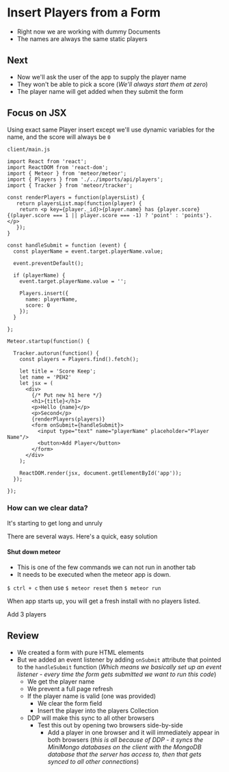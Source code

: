 # Insert Players from a Form
* Right now we are working with dummy Documents
* The names are always the same static players

## Next
* Now we'll ask the user of the app to supply the player name
* They won't be able to pick a score (_We'll always start them at zero_)
* The player name will get added when they submit the form

## Focus on JSX
Using exact same Player insert except we'll use dynamic variables for the name, and the score will always be `0`

`client/main.js`

```
import React from 'react';
import ReactDOM from 'react-dom';
import { Meteor } from 'meteor/meteor';
import { Players } from './../imports/api/players';
import { Tracker } from 'meteor/tracker';

const renderPlayers = function(playersList) {
   return playersList.map(function(player) {
    return <p key={player._id}>{player.name} has {player.score} {(player.score === 1 || player.score === -1) ? 'point' : 'points'}.</p>
   });
}

const handleSubmit = function (event) {
  const playerName = event.target.playerName.value;

  event.preventDefault();

  if (playerName) {
    event.target.playerName.value = '';

    Players.insert({
      name: playerName,
      score: 0
    });
  }

};

Meteor.startup(function() {

  Tracker.autorun(function() {
    const players = Players.find().fetch();

    let title = 'Score Keep';
    let name = 'PEH2'
    let jsx = (
      <div>
        {/* Put new h1 here */}
        <h1>{title}</h1>
        <p>Hello {name}</p>
        <p>Second</p>
        {renderPlayers(players)}
        <form onSubmit={handleSubmit}>
          <input type="text" name="playerName" placeholder="Player Name"/>
          <button>Add Player</button>
        </form>
      </div>
    );

    ReactDOM.render(jsx, document.getElementById('app'));
  });

});
```

### How can we clear data?
It's starting to get long and unruly

There are several ways. Here's a quick, easy solution

#### Shut down meteor
* This is one of the few commands we can not run in another tab
* It needs to be executed when the meteor app is down.

`$ ctrl + c` then use `$ meteor reset` then `$ meteor run`

When app starts up, you will get a fresh install with no players listed. 

Add 3 players

## Review
* We created a form with pure HTML elements
* But we added an event listener by adding `onSubmit` attribute that pointed to the `handleSubmit` function (_Which means we basically set up an event listener - every time the form gets submitted we want to run this code_)
    - We get the player name
    - We prevent a full page refresh
    - If the player name is valid (one was provided)
        + We clear the form field
        + Insert the player into the players Collection
    - DDP will make this sync to all other browsers
        + Test this out by opening two browsers side-by-side
            * Add a player in one browser and it will immediately appear in both browsers (_this is all because of DDP - it syncs the MiniMongo databases on the client with the MongoDB database that the server has access to, then that gets synced to all other connections_)
